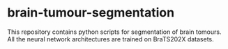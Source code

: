 # brain-tumour-segmentation
This repository contains python scripts for segmentation of brain tomours. All the neural network architectures are trained on BraTS202X datasets.

